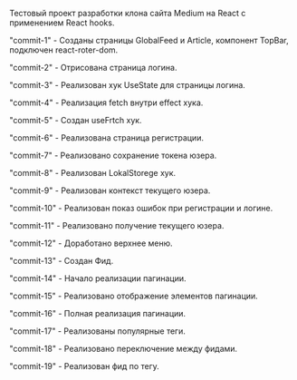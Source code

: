 Тестовый проект разработки клона сайта Medium на React c применением React hooks.

"commit-1" - Созданы страницы GlobalFeed и Article, компонент TopBar, подключен react-roter-dom.

"commit-2" - Отрисована страница логина.

"commit-3" - Реализован хук UseState для страницы логина.

"commit-4" - Реализация fetch внутри effect хука.

"commit-5" - Создан useFrtch хук.

"commit-6" - Реализована страница регистрации.

"commit-7" - Реализовано сохранение токена юзера.

"commit-8" - Реализован LokalStorege хук. 

"commit-9" - Реализован контекст текущего юзера.

"commit-10" - Реализован показ ошибок при регистрации и логине.

"commit-11" - Реализовано получение текущего юзера.

"commit-12" - Доработано верхнее меню.

"commit-13" - Создан Фид.

"commit-14" - Начало реализации пагинации.

"commit-15" - Реализовано отображение элементов пагинации.

"commit-16" - Полная реализация пагинации.

"commit-17" - Реализованы популярные теги.

"commit-18" - Реализовано переключение между фидами.

"commit-19" - Реализован фид по тегу.